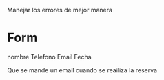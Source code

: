 Manejar los errores de mejor manera




# Form 
nombre 
Telefono 
Email 
Fecha


Que se mande un email cuando se reailiza la reserva